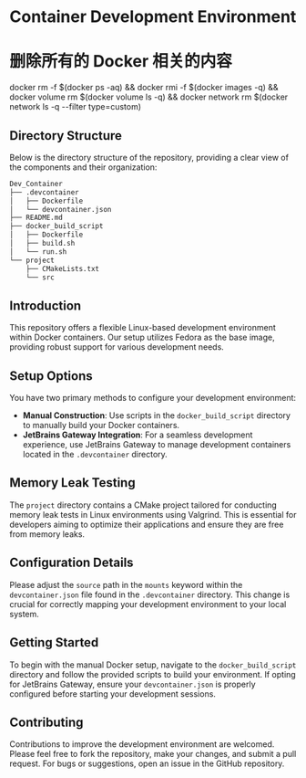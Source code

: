 # Container Development Environment
# 删除所有的 Docker 相关的内容

docker rm -f $(docker ps -aq) && docker rmi -f $(docker images -q) && docker volume rm $(docker volume ls -q) && docker network rm $(docker network ls -q --filter type=custom)

## Directory Structure
Below is the directory structure of the repository, providing a clear view of the components and their organization:

``` markdown
Dev_Container
├── .devcontainer
│   ├── Dockerfile
│   └── devcontainer.json
├── README.md
├── docker_build_script
│   ├── Dockerfile
│   ├── build.sh
│   └── run.sh
└── project
    ├── CMakeLists.txt
    └── src
```


## Introduction
This repository offers a flexible Linux-based development environment within Docker containers. Our setup utilizes Fedora as the base image, providing robust support for various development needs.

## Setup Options
You have two primary methods to configure your development environment:

- **Manual Construction**: Use scripts in the `docker_build_script` directory to manually build your Docker containers.
- **JetBrains Gateway Integration**: For a seamless development experience, use JetBrains Gateway to manage development containers located in the `.devcontainer` directory.

## Memory Leak Testing
The `project` directory contains a CMake project tailored for conducting memory leak tests in Linux environments using Valgrind. This is essential for developers aiming to optimize their applications and ensure they are free from memory leaks.

## Configuration Details
Please adjust the `source` path in the `mounts` keyword within the `devcontainer.json` file found in the `.devcontainer` directory. This change is crucial for correctly mapping your development environment to your local system.

## Getting Started
To begin with the manual Docker setup, navigate to the `docker_build_script` directory and follow the provided scripts to build your environment. If opting for JetBrains Gateway, ensure your `devcontainer.json` is properly configured before starting your development sessions.

## Contributing
Contributions to improve the development environment are welcomed. Please feel free to fork the repository, make your changes, and submit a pull request. For bugs or suggestions, open an issue in the GitHub repository.
